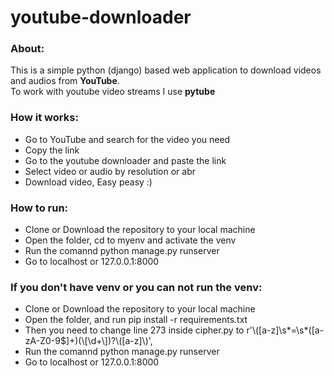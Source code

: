 # youtube-downloader

### About: 
This is a simple python (django) based web application to download videos and audios from <strong>YouTube</strong>.<br>
To work with youtube video streams I use <strong>pytube</strong>

### How it works:
<ul>
  <li>Go to YouTube and search for the video you need</li>
  <li>Copy the link</li>
  <li>Go to the youtube downloader and paste the link</li>
  <li>Select video or audio by resolution or abr</li>
  <li>Download video, Easy peasy :) </li>
</ul>

### How to run:
<ul>
  <li>Clone or Download the repository to your local machine</li>
  <li>Open the folder, cd to myenv and activate the venv</li>
  <li>Run the comannd python manage.py runserver</li>
  <li>Go to localhost or 127.0.0.1:8000</li>
</ul>

### If you don't have venv or you can not run the venv:
<ul>
  <li>Clone or Download the repository to your local machine</li>
  <li>Open the folder, and run pip install -r requirements.txt</li>
  <li>Then you need to change line 273 inside cipher.py to r'\([a-z]\s*=\s*([a-zA-Z0-9$]+)(\[\d+\])?\([a-z]\)',
 </li>
  <li>Run the comannd python manage.py runserver</li>
  <li>Go to localhost or 127.0.0.1:8000</li>
</ul>
